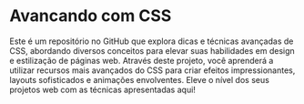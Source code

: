 # Avancando com CSS
 Este é um repositório no GitHub que explora dicas e técnicas avançadas de CSS, abordando diversos conceitos para elevar suas habilidades em design e estilização de páginas web. Através deste projeto, você aprenderá a utilizar recursos mais avançados do CSS para criar efeitos impressionantes, layouts sofisticados e animações envolventes. Eleve o nível dos seus projetos web com as técnicas apresentadas aqui!
